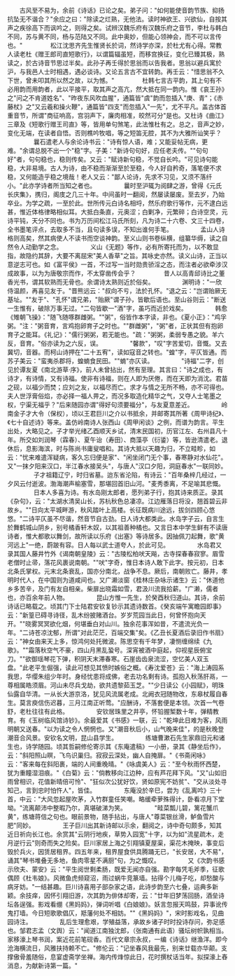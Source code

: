 <!-- { "loadSidebar": true } -->
　　古风至不易为，余前《诗话》已论之矣。弟子问："如何能使音韵节族、抑扬抗坠无不谐合？"余应之曰："除读之烂熟，无他法。读时神欲王、兴欲仙，自按其声之疾徐高下而讽吟之，则得之矣。试辨汉魏乐府有汉魏乐府之音节，李杜与韩白不同，苏与黄不同，杨与范陆又不同。此中奥妙，但能心领神会，而不可以言传也。"
　　
　　松江沈思齐先生惟贤长於词，然诗学亦深，於杜尤有心得。常教人读老杜《赠王郎司直短歌行》，以谓篇辐虽短，而移宫换征，变化已臻其极，熟读之，於古诗音节思过半矣。此孙子再壬得於思翁而以告我者。思翁以避兵寓於沪，与我邑人士时相遇，遇必谈诗。又论五言古不宜转韵。再壬云："惜思翁不久下世，曾未叩其所以然之故，以为憾。"
　　
　　杜韩七言古平韵，其上句有不必用韵而用韵者，此以平接平，取其声之高亢，然大抵在同一韵内。惟《哀王孙》之"问之不肯道姓名"、"昨夜东风吹血腥"，通篇皆"虞"韵而忽插入"庚、青"；《赤藤杖》之"又云羲和操火鞭"，通篇皆"四支"而忽插入"一先"，尤不平凡。盖古体首重音节，所谓"商征响高，宫羽声下，廉肉相准，皎然可分"是也。又杜诗《曲江》三章及《短歌行赠王司直》等，皆用单句煞笔，此法惟杜有之。总之，音声之妙，变化无端，在读者自悟。否则樵吟牧唱，等之短笛无腔，其不为大雅所讪笑乎？
　　
　　曩石遣老人与余论诗书云："诗有惊人语，难；又能妥帖无病，更难。"余谓总脱不出一个"稳"字。子美："新诗句句好，应任老夫传。""句句好"者，句句稳也，稳则传矣。又云："赋诗新句稳，不觉自长吟。"可见诗句能稳，大非易境。古人为诗，由不稳而渐渐至於至稳，今人好自矜奇，落笔便不求稳，又何能造乎稳之境哉！老人又云："鄙人论诗，先求不习见，又须不落纤小。"此亦学诗者所当知之者也。
　　
　　曩时至沪辄为阅肆之游，曾得《元氏长庆集》，携归，阁庋之几三十年。中间虽时一翻阅，然屡读屡废。至去岁，乃始卒业。为学之疏，一至於此。世所传元白诗名相埒，然乐府歌行等作，元不逮白远甚，惟近体格律略相似耳。大抵白条直，元奥涩；白剿净，元繁碎；白诗空灵，元诗平钝，天分不同也。书为万历间松江马氏所刻，凡为诗二十六卷、文三十四卷，全书墨笔评点，去取多不当，且句读多误，不知出谁何手笔。
　　
　　孟山人诗格则高矣，然其病使人不读书而空谈神韵。至义山则书卷纵横，组纂华缛，读之自然令人动勤学之念。
　　
　　义山《无题》等作，必有所寄托而为，以不敢显指，故隐约其辞，大要不离屈宋"美人香草"之旨。其咏史亦然。读义山诗，正当以意逆志可也。如《富平侯》一首，不过写一当时勋贵骄淫之态，而注者必欲牵涉汉成故事，以为为唐敬宗而作，不太穿凿传会乎？
　　
　　昔人以高青邱诗比之董香光书，谓其软熟而无骨也。余谓诗太熟则近於俗矣。
　　
　　渊明诗："一欣侍温颜，再喜见友于。"晋熊远云："叔向不亏，法於孔怀。"退之云："岂谓贻厥无基址。""友于"、"孔怀"谓兄弟，"贻厥"谓子孙，皆歇后语也。至山谷则云："断送一生惟有，破除万事无过。"二句皆歇一"酒"字，虽巧而近於戏矣。
　　
　　韩愈《雉朝飞操》："随飞随啄群雌粥。""粥"，俗皆作本字读，非也。《夏小正》："鸡孚粥。"注："粥音育，言鸡抱卵育子之时也。""群雌粥"，"粥"者，正状其但有抱卵育子之能耳。《礼记》："儒行粥粥，若无能也。"疏："粥粥，柔弱专愚之貌。羊六反，音育。"俗亦读为之六反，误。
　　
　　"馨款"，"叹"字苦爱切，音慨。又去冀切，音器。而柯山诗押在"二十五宥"，读如寇音之转也。"蝗"字，平仄皆通。而苏子美云："蛮夷杀郡将，蝗蝻食民田。""蝻"亦仄读。
　　
　　"诗福"二字，创见於谭友夏《南北游草·序》，前人未曾拈出，然有至理。其言曰："诗之成也，有诗才，有诗情，又有诗福。使非有诗福，则在人即为厌倦，而在天即为消沈。君苗之砚，以福少而焚；应刘之友，以福尽而亡。求才与情之无所不畅，亦不可得也。夫人世浮膏俗焰，亦必择一福人畀之，而况多取造化精华之气，又夺人士笔墨之权，宁渠无福乎？"后来随园亦谓"得好句须要福分"，与友夏意差近。
　　
　　岭南金子才大令（保权），顷以王君巨川之介以书抵余，并邮寄其所著《周甲诗纪》、《七十自述诗》等来。盖仿岭南诗人张西山《周甲闲谈》之例，而谱为韵言。平生出处，大略见之。子才举光绪乙酉顺天乡试，清末民国初，历官江左、右州县凡十年。所交如刘润琴（霖春）、夏午诒（寿田）、商藻亭（衍鋈）等，皆逊清遣老。退休后，息影海滨，时与陈尚书庸叟唱和。其诗大抵以天趣为归，不立畦畛，如云："忧来难遣浑疑病，客久忘归便是家"、"闲坐闭门无个事，春寒静对水仙花"。又"一抹夕阳来汉口，半江春水接吴头"，与唐人"汉口夕阳，洞庭春水"一联同妙。
　　
　　子才祖籍辽宁，时归省墓。迨东省沦陷，有诗云："百年桑梓几经过，一夕风云付逝波。渤海潮声榆塞雪，那堪回首旧山河。"麦秀黍离，不足喻其悲慨。
　　
　　日本人多喜为诗。有水岛刚太郎者，愿列弟子行，抱其诗来质正。录其《杂句》，云："太湖水清吴山长，苏杭秋色总凄凉。江边雁落日将没，翘首碧云非故乡。""日向太平城畔游，秋风踏叶上高楼。长征既病川途远，拔剑四顾心悠悠。"二诗平仄虽不尽谐，然音节自古劲。日人诗大都类此。水岛字子云，自言生於舞鹤城山阴乡，别号橘香轩木奴，以其祖善种橘也。又言日本中学生鲜有不读唐诗者，惟大都歌以舞剑，故所读以乐府《出塞》等诗居多。因抽佩刀起舞，歌"黄河远上"一绝，蔚跛有容。日人每以武士道夸人，於此可见。
　　
　　水岛君又录其国人藤井竹外《谒南朝皇陵》云："古陵松柏吠天飚，古寺探春春寂寥。眉雪老僧时止帚，落花风裹说南朝。""吠"字奇，惟日本诗人敢下此字。按元初，日本北条氏掌权。元末北条衰乱，国亦分南北，战争不息。厥后，南朝败亡。藤井，孝明时代人，在中国则为道咸间也。又广濑淡窗《桂林庄杂咏示诸生》云："休道他乡多苦辛，及门有友自相亲。柴扉出晓霜如雪，君汲川流我拾薪。"广濑，儒者也，亦百余年前人物。
　　
　　昆山方惟一先生，於癸酉秋归道山。其诗，余前诗话已略载之。顷其门下士陆君安钦复钞示其遗诗数首。《癸亥端午寓瞻园即事》云："新篁已碍寻诗径，乱木纷披赌酒台。岁岁荒园当此日，何曾怀抱向天开。""晓雾冥冥欲化烟，何堪垂白对山川。独余花事浑如昔，不遣流光负一年。"二诗苍凉沈郁，所谓"对此茫茫，百端交集"矣。《乙丑长夏酒后录旧作书扇》云："神女由来天上多，惊鸿何处托微波。陈思空有千年梦，凄恻缠绵续《九歌》。""霜落秋空气不豪，四山月黑乱蛩号。深宵被酒中庭起，仰视星辰俯宝刀。""欲御瑶琴花下弹，积阴天末滞春寒。石崖齿齿泉流涩，空忆美人双玉盘。"此老平生倔强，读此可想见其愤时嫉俗之概。《寿沈爱苍》云："海上涛园系我思，华缨朱组少年时。身经忧患将成佛，老去功名剩有诗。孤抱入秋荡肝鬲，一尊相属皓须眉。河山未尽兵戈劫，欲共遗黎茹玉芝。""少日读公《小园赋》，明珠仙露自华清。一从长大游京洛，犹见风流属老成。北阙衣冠随物改，东皋杖履自春生。莫言庾信伤迟暮，三月江南正听莺。"应酬诗，不落套便是本领。次首一气卷舒，老杜往往有此格。
　　
　　安钦居珠里之井亭，怀铅握椠数十年，弹精教育。有《玉树临风馆诗钞》。余最爱其《书感》一联，云："乾坤此日难为客，风雨明朝又送春。"以为读之令人惘惘也。又"潮音秋后小，山气晚来佳"，的是秋晚登潮音合风景。安钦名文明，昆山县学生。
　　
　　练塘曹漱石先生家鼎旧元和诸生也，诗学随园。顷其哲嗣修伦寄示其《东庵遣稿》一小册，录其《静坐后作》，云："斜阳照山暝，飞鸟识巢归。寂寂云深处，幽人自掩扉。"《书斋闲咏》云："客来每在斜阳裹，端的人间重晚晴。"《咏虞美人》云："至今秋雨怀西楚，犹为重瞳湿泪痕。"《白菊》云："倘教移向江边种，应有芦花拜下风。"又"山如旧雨曾相识，花值新晴倍可怜"、"狂似次公犹好饮，贤如原宪不妨贫"、"交从淡处寻知己，言到忠时怕忤人"，皆佳。
　　
　　东庵没於辛巳，尝为《乱离吟》三十首，中云："大风忽起屋吹茅，入竹群童任笑嘲。略缓牵萝殊得计，卧看凉月下堂坳。"流离颠沛中整暇乃尔，真堪破涕为笑。
　　
　　"畦菜瓢儿碧，篱花蟹爪黄"，练塘蒋信之句也。眼前景物，随手拈出，与唐人"尊菜银丝滑，鲈鱼雪片肥"同妙。
　　
　　王子巨川出其新诗邮以示余，翻阅之，诗中奇句颇多，知其近日祈向长江也。余赏其"云阴行地疾，草势入园宽"十字，以为如"流星疏木，走月逆行云"则奇而失之险矣。巨川家居上海之引翔镇夏屋渠，渠花木掩映，事变后毁於兵火，因赁居租界。四五年来，租界屋食供具腾踊无已，"长安居，大不易"，诵其"琴书堆叠无多地，鱼肉零星不满厨"句，为之慨叹。
　　
　　又《次韵书感示欣夫、蒙安》云："平生阅世剩柔肠，既爱无闻亦自强。勘字每凭毛斧季，征歌偶顾《杜韦娘》。风微鱼虎频窥沼，雨过蜗牛竞篆墙。拈得个儿梅子吃，却愁酸与病牙妨。"一结甚趣。巨川诗喜用子部杂家之语，此诗步韵至六七叠，运典多新颖。余技痒，因怀引翔旧游，次其韵为俳体却寄，云："廿年旧梦荡回肠，酒垒诗坛各逞强。影戏看绷《黑妈妈》，弹词听唱《白娘娘》。妖言忽报天鸣鼓，异事讹传鬼打墙。今日短歌歌倡仄，羝藩何处不相妨。""《黑妈妈》"，宋时影戏名，见曲园诗注。
　　
　　乱后生理愈艰，学殖益落，承故乡诸子时时投诗存问，弥足感也。邹君志孟（文舆）云："闻道江南独沈郎，（张南通有此语）骚坛树帜孰相当。家移濠上琴书润，案近花前笔砚香。百代文章宗永叔，一编《诗话》继渔洋。即今沧海横流日，风雅扶持赖不亡。"修伦云："记坐春风我最先，别来廿载亦华颠。支撑傲骨羞随俗，息宴虚斋学坐禅。海内传烽惊此日，花时撰杖话当年。拟探濠上舂消息，为献新诗第一篇。"
　　

